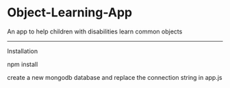 # Object-Learning-App

An app to help children with disabilities learn common objects

-----------------------------------

Installation

npm install

create a new mongodb database and replace the connection string in app.js

